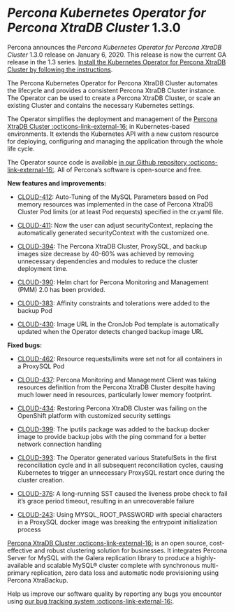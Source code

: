 # *Percona Kubernetes Operator for Percona XtraDB Cluster* 1.3.0

Percona announces the *Percona Kubernetes Operator for Percona XtraDB Cluster*
1.3.0 release on January 6, 2020. This release is now the current GA release
in the 1.3 series. [Install the Kubernetes Operator for Percona XtraDB Cluster
by following the instructions](../kubernetes.md).

The Percona Kubernetes Operator for Percona XtraDB Cluster automates the
lifecycle and provides a consistent Percona XtraDB Cluster instance. The
Operator can be used to create a Percona XtraDB Cluster, or scale an existing
Cluster and contains the necessary Kubernetes settings.

The Operator simplifies the deployment and management of the [Percona XtraDB
Cluster :octicons-link-external-16:](https://www.percona.com/software/mysql-database/percona-xtradb-cluster)
in Kubernetes-based environments. It extends the Kubernetes API with a new
custom resource for deploying, configuring and managing the application through
the whole life cycle.

The Operator source code is available [in our Github repository :octicons-link-external-16:](https://github.com/percona/percona-xtradb-cluster-operator).
All of Percona’s software is open-source and free.

**New features and improvements:**


* [CLOUD-412](https://jira.percona.com/browse/CLOUD-412): Auto-Tuning of the MySQL Parameters based on Pod memory
resources was implemented in the case of Percona XtraDB Cluster Pod limits
(or at least Pod requests) specified in the cr.yaml file.


* [CLOUD-411](https://jira.percona.com/browse/CLOUD-411): Now the user can adjust securityContext, replacing
the automatically generated securityContext with the customized one.


* [CLOUD-394](https://jira.percona.com/browse/CLOUD-394): The Percona XtraDB Cluster, ProxySQL, and backup images size
decrease by 40-60% was achieved by removing unnecessary dependencies and
modules to reduce the cluster deployment time.


* [CLOUD-390](https://jira.percona.com/browse/CLOUD-390): Helm chart for Percona Monitoring and Management (PMM) 2.0
has been provided.


* [CLOUD-383](https://jira.percona.com/browse/CLOUD-383): Affinity constraints and tolerations were added to the
backup Pod


* [CLOUD-430](https://jira.percona.com/browse/CLOUD-430): Image URL in the CronJob Pod template is automatically
updated when the Operator detects changed backup image URL

**Fixed bugs:**


* [CLOUD-462](https://jira.percona.com/browse/CLOUD-462): Resource requests/limits were set not for all containers
in a ProxySQL Pod


* [CLOUD-437](https://jira.percona.com/browse/CLOUD-437): Percona Monitoring and Management Client was taking
resources definition from the Percona XtraDB Cluster despite having much lower
need in resources, particularly lower memory footprint.


* [CLOUD-434](https://jira.percona.com/browse/CLOUD-434): Restoring Percona XtraDB Cluster was failing on the
OpenShift platform with customized security settings


* [CLOUD-399](https://jira.percona.com/browse/CLOUD-399): The iputils package was added to the backup docker image to
provide backup jobs with the ping command for a better network connection
handling


* [CLOUD-393](https://jira.percona.com/browse/CLOUD-393): The Operator generated various StatefulSets in the first
reconciliation cycle and in all subsequent reconciliation cycles, causing
Kubernetes to trigger an unnecessary ProxySQL restart once during the cluster
creation.


* [CLOUD-376](https://jira.percona.com/browse/CLOUD-376): A long-running SST caused the liveness probe check to fail
it’s grace period timeout, resulting in an unrecoverable failure


* [CLOUD-243](https://jira.percona.com/browse/CLOUD-243): Using MYSQL_ROOT_PASSWORD with special characters in a
ProxySQL docker image was breaking the entrypoint initialization process

[Percona XtraDB Cluster :octicons-link-external-16:](http://www.percona.com/doc/percona-xtradb-cluster/)
is an open source, cost-effective and robust clustering solution for businesses.
It integrates Percona Server for MySQL with the Galera replication library to
produce a highly-available and scalable MySQL® cluster complete with synchronous
multi-primary replication, zero data loss and automatic node provisioning using
Percona XtraBackup.

Help us improve our software quality by reporting any bugs you encounter using
[our bug tracking system :octicons-link-external-16:](https://jira.percona.com/secure/Dashboard.jspa).
